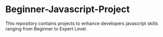 # Beginner-Javascript-Project
This repository contains projects to enhance developers javascript skills ranging from Beginner to Expert Level.
